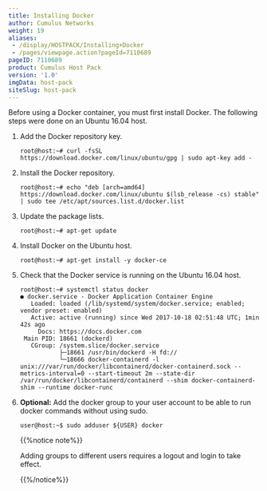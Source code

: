 ```yaml
---
title: Installing Docker
author: Cumulus Networks
weight: 19
aliases:
 - /display/HOSTPACK/Installing+Docker
 - /pages/viewpage.action?pageId=7110689
pageID: 7110689
product: Cumulus Host Pack
version: '1.0'
imgData: host-pack
siteSlug: host-pack
---
```

Before using a Docker container, you must first install Docker. The
following steps were done on an Ubuntu 16.04 host.

1.  Add the Docker repository key.
    
        root@host:~# curl -fsSL https://download.docker.com/linux/ubuntu/gpg | sudo apt-key add -

2.  Install the Docker repository.
    
        root@host:~# echo "deb [arch=amd64] https://download.docker.com/linux/ubuntu $(lsb_release -cs) stable" | sudo tee /etc/apt/sources.list.d/docker.list

3.  Update the package lists.
    
        root@host:~# apt-get update

4.  Install Docker on the Ubuntu host.
    
        root@host:~# apt-get install -y docker-ce

5.  Check that the Docker service is running on the Ubuntu 16.04 host.
    
        root@host:~# systemctl status docker
        ● docker.service - Docker Application Container Engine
           Loaded: loaded (/lib/systemd/system/docker.service; enabled; vendor preset: enabled)
           Active: active (running) since Wed 2017-10-18 02:51:48 UTC; 1min 42s ago
             Docs: https://docs.docker.com
         Main PID: 18661 (dockerd)
           CGroup: /system.slice/docker.service
                   ├─18661 /usr/bin/dockerd -H fd://
                   └─18666 docker-containerd -l unix:///var/run/docker/libcontainerd/docker-containerd.sock --metrics-interval=0 --start-timeout 2m --state-dir /var/run/docker/libcontainerd/containerd --shim docker-containerd-shim --runtime docker-runc

6.  **Optional:** Add the docker group to your user account to be able
    to run docker commands without using sudo.
    
        user@host:~$ sudo adduser ${USER} docker
    
    {{%notice note%}}
    
    Adding groups to different users requires a logout and login to take
    effect.
    
    {{%/notice%}}
